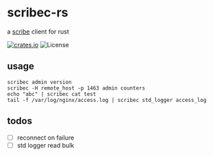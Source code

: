 # scribec-rs

a [scribe](https://github.com/facebookarchive/scribe) client for rust

[![crates.io](https://img.shields.io/crates/v/scribec.svg)](https://crates.io/crates/scribec)
![License](https://img.shields.io/crates/l/scribec.svg)


usage
---

```
scribec admin version
scribec -H remote_host -p 1463 admin counters
echo "abc" | scribec cat test
tail -f /var/log/nginx/access.log | scribec std_logger access_log
```

todos
---
- [ ] reconnect on failure
- [ ] std logger read bulk

